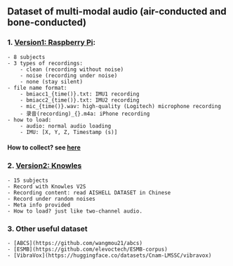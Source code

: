 ## Dataset of multi-modal audio (air-conducted and bone-conducted)
### 1. [Version1: Raspberry Pi](https://mycuhk-my.sharepoint.com/:f:/g/personal/1155170464_link_cuhk_edu_hk/EiBk2p45s3RMiao70y4SZE8BFmgQNgSyTUBGj2G35d8t_A?e=5wpxDF):
    - 8 subjects 
    - 3 types of recordings: 
        - clean (recording without noise)
        - noise (recording under noise)
        - none (stay silent)
    - file name format:
        - bmiacc1_{time()}.txt: IMU1 recording
        - bmiacc2_{time()}.txt: IMU2 recording
        - mic_{time()}.wav: high-quality (Logitech) microphone recording
        - 录音(recording)_{}.m4a: iPhone recording
    - how to load:
        - audio: normal audio loading
        - IMU: [X, Y, Z, Timestamp (s)] 
#### How to collect? see [here](https://github.com/lixinghe1999/Raspberry-Pi/tree/main)

### 2. [Version2: Knowles](https://mycuhk-my.sharepoint.com/:f:/g/personal/1155170464_link_cuhk_edu_hk/EqW4np-yPG9LtQR9nY4TylIBRwL_cpeDpI4ol34BsrrAOA?e=r3GWIb)
    - 15 subjects
    - Record with Knowles V2S
    - Recording content: read AISHELL DATASET in Chinese
    - Record under random noises
    - Meta info provided
    - How to load? just like two-channel audio.

### 3. Other useful dataset
    - [ABCS](https://github.com/wangmou21/abcs)
    - [ESMB](https://github.com/elevoctech/ESMB-corpus)
    - [VibraVox](https://huggingface.co/datasets/Cnam-LMSSC/vibravox)

